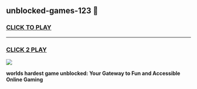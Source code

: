 
## unblocked-games-123 👋
<h3>
<a href="https://premium.freeplayer.one?title=unblocked-games-123&ref=14F">CLICK TO PLAY</a></h3>
<hr>

<h3>
<a href="https://premium.freeplayer.one?title=unblocked-games-123&ref=14F">CLICK 2 PLAY</a>
  
</h3>

<a href="https://premium.freeplayer.one?title=unblocked-games-123&ref=12F/"><img src="https://clearcache.store/games.png"></a>


**worlds hardest game unblocked: Your Gateway to Fun and Accessible Online Gaming**
